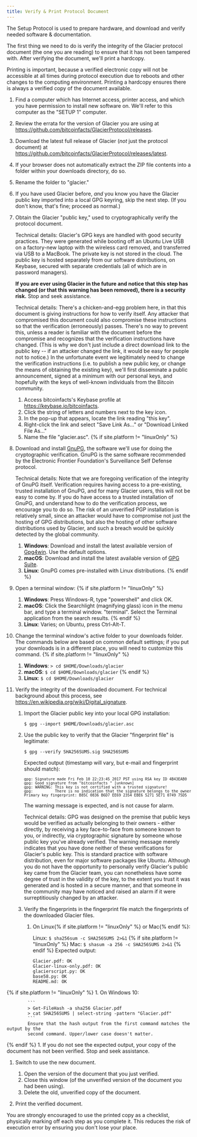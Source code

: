 ```yaml
---
title: Verify & Print Protocol Document
---
```


The Setup Protocol is used to prepare hardware, and download and verify needed
software & documentation.

The first thing we need to do is verify the integrity of
the Glacier protocol document (the one you are reading) to ensure that it
has not been tampered with. After verifying the document, we'll print
a hardcopy.

Printing is important, because a verified electronic copy will not be
accessible at all times during protocol execution due to reboots and other
changes to the computing environment. Printing a hardcopy ensures there is
always a verified copy of the document available.

1. Find a computer which has Internet access, printer access, and which you have
permission to install new software on. We'll refer to this computer as the
"SETUP 1" computer.
1. Review the errata for the version of Glacier you are using at <https://github.com/bitcoinfacts/GlacierProtocol/releases>.
1. Download the latest full release of Glacier (*not* just the protocol document)
at <https://github.com/bitcoinfacts/GlacierProtocol/releases/latest>.
1. If your browser does not automatically extract the ZIP file contents into a
folder within your downloads directory, do so.
1. Rename the folder to "glacier."
1. If you have used Glacier before, *and* you know you have the Glacier public key
imported into a local GPG keyring, skip the next step. (If you don't know,
that's fine; proceed as normal.)
1. Obtain the Glacier "public key," used to cryptographically verify the protocol document.
  
    Technical details: Glacier's GPG keys are handled with good security practices. They were generated while booting off an Ubuntu Live USB on a factory-new laptop with the wireless card removed, and transferred via USB to a MacBook. The private key is not stored in the cloud. The public key is hosted separately from our software distributions, on Keybase, secured with separate credentials (all of which are in password managers).

   **If you are ever using Glacier in the future and notice that this step has
   changed (or that this warning has been removed), there is a security risk.**
   Stop and seek assistance.
  
    Technical details: There's a chicken-and-egg problem here, in that this document
  is giving instructions for how to verify itself. Any attacker that compromised
  this document could also compromise these instructions so that the verification
  (erroneously) passes. There's no way to prevent this, unless a reader is familiar
  with the document before the compromise and recognizes that the verification
  instructions have changed. (This is why we don't just include a direct download
  link to the public key -- if an attacker changed the link, it would be easy
  for people not to notice.)
  In the unfortunate event we legitimately need to change the verification
  instructions (i.e. to publish a new public key, or change the means of obtaining
  the existing key), we'll first disseminate a public announcement, signed at a
  minimum with our personal keys, and hopefully with the keys of well-known
  individuals from the Bitcoin community.

    1. Access bitcoinfacts's Keybase profile at <https://keybase.io/bitcoinfacts>.
    1. Click the string of letters and numbers next to the key icon.
    1. In the pop-up that appears, locate the link reading "this key".
    1. Right-click the link and select "Save Link As..." or "Download Linked File
    As..."
    1. Name the file "glacier.asc".
{% if site.platform != "linuxOnly" %}
1. Download and install [GnuPG](https://gnupg.org/), the software we'll use for doing the cryptographic verification. GnuPG is the same software recommended by the Electronic Frontier Foundation's Surveillance Self Defense protocol.

    Technical details: Note that we are foregoing verification of the integrity of
  GnuPG itself. Verification requires having access to a pre-existing, trusted
  installation of GnuPG, and for many Glacier users, this will not be easy to
  come by. If you do have access to a trusted installation of GnuPG, and
  understand how to do the verification process, we encourage you to do so.
  The risk of an unverified PGP installation is relatively small, since an
  attacker would have to compromise not just the hosting of GPG distributions,
  but also the hosting of other software distributions used by Glacier, and such
  a breach would be quickly detected by the global community.

    1. **Windows**: Download and install the latest available version of
    [Gpg4win](https://www.gpg4win.org/). Use the default
    options.
    1. **macOS**: Download and install the latest available version of
    [GPG Suite](https://gpgtools.org/).
    1. **Linux**: GnuPG comes pre-installed with Linux distributions.
{% endif %}
1. Open a terminal window:
{% if site.platform != "linuxOnly" %}
    1. **Windows**: Press Windows-R, type "powershell" and click OK.
    1. **macOS**: Click the Searchlight (magnifying glass) icon in the menu bar, and
    type a terminal window. "terminal". Select the Terminal application from the
    search results.
{% endif %}
    1. **Linux**: Varies; on Ubuntu, press Ctrl-Alt-T.

1. Change the terminal window's active folder to your downloads folder. The
commands below are based on common default settings; if you put your downloads
is in a different place, you will need to customize this command.
{% if site.platform != "linuxOnly" %}
    1. **Windows**:  `> cd $HOME/Downloads/glacier`
    1. **macOS**:  `$ cd $HOME/Downloads/glacier`
{% endif %}
    1. **Linux**: `$ cd $HOME/Downloads/glacier`

1. Verify the integrity of the downloaded document. For technical background about this process, see <https://en.wikipedia.org/wiki/Digital_signature>.

    1. Import the Glacier public key into your local GPG installation:
       ```
       $ gpg --import $HOME/Downloads/glacier.asc
       ```

    1. Use the public key to verify that the Glacier "fingerprint file" is legitimate:
       ```
       $ gpg --verify SHA256SUMS.sig SHA256SUMS
       ```
       Expected output (timestamp will vary, but e-mail and fingerprint should match):
       <pre>
       <span style="font-size: 10px;">gpg: Signature made Fri Feb 10 22:23:45 2017 PST using RSA key ID 4B43EAB0
       gpg: Good signature from "bitcoinfacts <bitcoinfacts1@protonmail.com>" [unknown]
       gpg: WARNING: This key is not certified with a trusted signature!
       gpg:          There is no indication that the signature belongs to the owner.
       Primary key fingerprint: B85C 0836 B6D7 EE69 2354 EBE6 5271 5E71 0749 75D5</span>
       </pre>
       The warning message is expected, and is not cause for alarm.
       
        Technical details: GPG was designed on the premise that public keys would be
       verified as actually belonging to their owners - either directly, by receiving
       a key face-to-face from someone known to you, or indirectly, via cryptographic
       signature by someone whose public key you've already verified. The warning
       message merely indicates that you have done neither of these verifications for
       Glacier's public key.
       This is standard practice with software distribution,
       even for major software packages like Ubuntu.
       Although you do not have the opportunity to personally
       verify Glacier's public key came from the Glacier team, you can nonetheless have
       some degree of trust in the validity of the key, to the extent you trust it was
       generated and is hosted in a secure manner, and that someone in the community
       may have noticed and raised an alarm if it were surreptitiously changed by an
       attacker.
    1. Verify the fingerprints in the fingerprint file match the fingerprints of the
    downloaded Glacier files.

        1. On Linux{% if site.platform != "linuxOnly" %} or Mac{% endif %}:

            Linux: `$ sha256sum -c SHA256SUMS 2>&1`
{% if site.platform != "linuxOnly" %}
            Mac: `$ shasum -a 256 -c SHA256SUMS 2>&1`
{% endif %}
            Expected output:
            ```
            Glacier.pdf: OK
            Glacier-linux-only.pdf: OK
            glacierscript.py: OK
            base58.py: OK
            README.md: OK
            ```
{% if site.platform != "linuxOnly" %}
        1. On Windows 10:

            ```
            > Get-FileHash -a sha256 Glacier.pdf
            > cat SHA256SUMS | select-string -pattern "Glacier.pdf"
            ```
            Ensure that the hash output from the first command matches the output by the
            second command. Upper/lower case doesn't matter.
{% endif %}
    1. If you do not see the expected output, your copy of the document has not been verified. Stop and seek assistance.

1. Switch to use the new document.

    1. Open the version of the document that you just verified.
    1. Close this window (of the unverified version of the document you had been
    using).
    1. Delete the old, unverified copy of the document.

1. Print the verified document.

You are strongly encouraged to use the printed copy as a checklist, physically
marking off each step as you complete it. This reduces the risk of execution
error by ensuring you don't lose your place.
